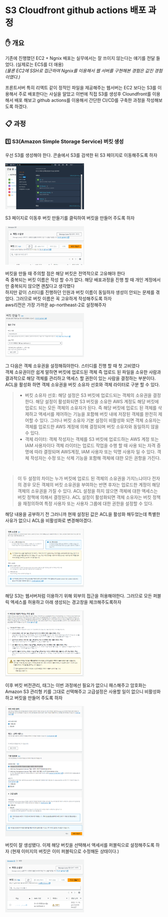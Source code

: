 # S3 Cloudfront github actions 배포 과정

## ✋ 개요

기존에 진행했던 EC2 + Ngnix 배포는 실무에서는 잘 쓰이지 않는다는 얘기를 전달 들었다. (실제로는 ECS를 더 애용)<br>
_(물론 EC2에 SSH로 접근하여 Ngnix를 이용해서 웹 서버를 구현해본 경험은 값진 경험이였다.)_<br>

프론트서버 특히 리액트 같이 정적인 파일을 제공해주는 웹서버는 EC2 보다는 S3를 이용해서 주로 배포한다는 사실을 알았고 이번에 직접 S3를 생성후 Cloundfront를 이용해서 배포 해보고 github actions를 이용해서 간단한 CI/CD를 구축한 과정을 작성해보도록 하겠다.

## 📋 과정

### 1️⃣ S3(Amazon Simple Storage Service) 버킷 생성

우선 S3를 생성해야 한다. 콘솔에서 S3를 검색한 뒤 S3 페이지로 이동해주도록 하자<br><br>
<img src="./image/s3-1.png" width="50%" title="s3"/>

S3 페이지로 이동후 버킷 만들기를 클릭하여 버킷을 만들어 주도록 하자<br><br>
<img src="./image/s3-2.png" width="50%" title="s3"/>

버킷을 만들 때 주의할 점은 해당 버킷은 전역적으로 고유해야 한다<br>
즉 중복되는 버킷 이름은 작성 할 수가 없다. 해당 배포과정을 진행 할 때 개인 계정에서만 중복되지 않으면 괜찮다고 생각했다<br> 
하지만 같이 스터디를 진행하던 인원과 버킷 이름이 동일하자 생성이 안되는 문제를 겪었다. 그러므로 버킷 이름은 꼭 고유하게 작성해주도록 하자<br>
aws리전은 가장 가까운 ap-northeast-2로 설정해주자<br><br>
<img src="./image/s3-3.png" width="50%" title="s3"/>

그 다음은 객체 소유권을 설정해줘야한다. 스터디를 진행 할 때 첫 고비였다<br>
객체 소유권이란 쉽게 말하면 버킷에 업로드된 객체 즉 업로드 된 파일을 소유한 사람과 결과적으로 해당 객체를 관리하고 액세스 할 권한이 있는 사람을 결정하는 부분이다. ACL을 활성화 하면 객체 소유권을 버킷 소유자 선호와 객체 라이터로 구분 할 수 있다.<br>

> -  버킷 소유자 선호: 해당 설정은 S3 버킷에 업로드되는 객체의 소유권을 결정한다. 해당 설정이 활성화되면 S3 버킷을 소유한 AWS 계정도 해당 버킷에 업로드 되는 모든 객체의 소유자가 된다. 즉 해당 버킷에 업로드 된 객체를 삭제하고 액세서를 제어하는 기능을 포함해 버킷 내에 저장된 객체를 완전히 제어할 수 있다. 그러나 버킷 소유자 기본 설정이 비활성화 되면 객체 소유자는 객체를 업로드한 AWS 계정에 의해 결정되며 버킷 소유자와 동일하지 않을 수 있다.
> - 객체 라이터: 객체 작성자는 객체를 S3 버킷에 업로드하는 AWS 계정 또는 IAM 사용자이다 객체 라이터는 업로드 작업을 수행 할 때 사용 되는 자격 증명에 따라 결정되며 AWS계정, IAM 사용자 또는 익명 사용자 일 수 있다. 객체 작성자는 수정 또는 삭제 기능을 포함해 객체에 대한 모든 권항을 가진다.

<br>

> 이 두 설정의 차이는 누가 버킷에 업로드 된 객체의 소유권을 가지느냐이다 전자의 경우 모든 객체의 버킷 소유권을 부여하는 반면 후자는 업로드한 계정이 해당 객체의 소유권을 가질 수 있다. ACL 설정을 하지 않으면 객체에 대한 액세스는 버킷 정책에 의해서 결정된다. ACL 설정이 활성화되면 객체 소유자는 버킷 정책을 재정의하여 특정 사용자 또는 사용자 그룹에 대한 권한을 설정할 수 있다.<br>

해당 내용을 공부하기 전 그러니까 현재 설정된 값은 ACL을 활성화 해두었는데 특별한 사유가 없으니 ACL을 비활성화로 변경해야겠다.
<br><br>
<img src="./image/s3-4.png" width="50%" title="s3"/>

해당 S3는 웹서버처럼 이용하기 위해 외부의 접근을 허용해야한다. 그러므로 모든 퍼블릭 엑세스를 허용하고 아래 생성되는 경고창을 체크해주도록하자
<br><br>
<img src="./image/s3-5.png" width="50%" title="s3"/>

이후 버킷 버전관리, 태그는 이번 과정에선 필요가 없으니 패스해주고 암호화는 Amazon S3 관리형 키를 그대로 선택해주고 고급설정은 사용할 일이 없으니 비활성화하고 버킷을 만들어 주도록 하자
<br><br>
<img src="./image/s3-6.png" width="50%" title="s3"/>

버킷이 잘 생성됐다. 이제 해당 버킷을 선택해서 액세서를 퍼블릭으로 설정해주도록 하자 (현재 이미지의 버킷은 이미 퍼블릭으로 수정해둔 상태이다.)
<br><br>
<img src="./image/s3-7.png" width="50%" title="s3"/>
